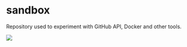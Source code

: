 # sandbox
Repository used to experiment with GitHub API, Docker and other tools.

[![](https://images.microbadger.com/badges/image/jcfr/sandbox.svg)](https://microbadger.com/images/jcfr/sandbox "Get your own image badge on microbadger.com")
